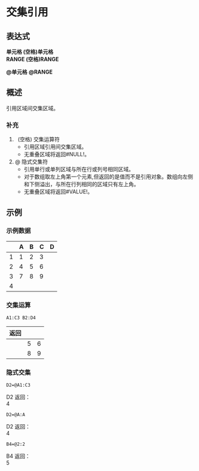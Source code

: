# 交集引用

## 表达式

**单元格 (空格)单元格**  
**RANGE (空格)RANGE**

**@单元格** **@RANGE**

## 概述

引用区域间交集区域。

### 补充

1. ` `(空格) 交集运算符
   - 引用区域引用间交集区域。
   - 无重叠区域将返回#NULL!。
2. @ 隐式交集符
   - 引用单行或单列区域与所在行或列号相同区域。
   - 对于数组取左上角第一个元素,但返回的是值而不是引用对象。数组向左侧和下侧溢出，与所在行列相同的区域只有左上角。
   - 无重叠区域将返回#VALUE!。

## 示例

### 示例数据

|     | A   | B   | C   | D   |
| --- | --- | --- | --- | --- |
| 1   | 1   | 2   | 3   |     |
| 2   | 4   | 5   | 6   |     |
| 3   | 7   | 8   | 9   |     |
| 4   |     |     |     |     |

### 交集运算

```excel
A1:C3 B2:D4
```

| 返回 |     |     |
| ---- | --- | --- |
|      | 5   | 6   |
|      | 8   | 9   |

### 隐式交集

```excel
D2=@A1:C3
```

D2 返回：  
4

```excel
D2=@A:A
```

D2 返回：  
4

```excel
B4=@2:2
```

B4 返回：  
5
